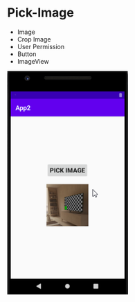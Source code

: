 # Pick-Image
- Image
- Crop Image
- User Permission
- Button
- ImageView

![Image 1](https://github.com/HiBijoy143/Pick-Image/blob/master/Screenshot_1.png)
